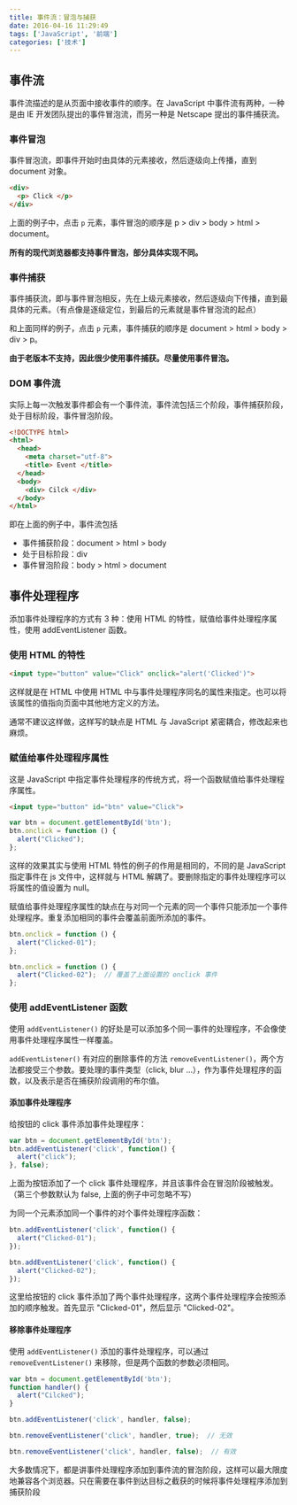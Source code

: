 ```yaml
---
title: 事件流：冒泡与捕获
date: 2016-04-16 11:29:49
tags: ['JavaScript', '前端']
categories: ['技术']
---
```


## 事件流
事件流描述的是从页面中接收事件的顺序。在 JavaScript 中事件流有两种，一种是由 IE 开发团队提出的事件冒泡流，而另一种是 Netscape 提出的事件捕获流。

### 事件冒泡
事件冒泡流，即事件开始时由具体的元素接收，然后逐级向上传播，直到 document 对象。

```html
<div>
  <p> Click </p>
</div>
```
<!--more-->

上面的例子中，点击 `p` 元素，事件冒泡的顺序是 p > div > body > html > document。

**所有的现代浏览器都支持事件冒泡，部分具体实现不同。**

### 事件捕获
事件捕获流，即与事件冒泡相反，先在上级元素接收，然后逐级向下传播，直到最具体的元素。（有点像是逐级定位，到最后的元素就是事件冒泡流的起点）

和上面同样的例子，点击 `p` 元素，事件捕获的顺序是 document > html > body > div > p。

**由于老版本不支持，因此很少使用事件捕获。尽量使用事件冒泡。**

### DOM 事件流
实际上每一次触发事件都会有一个事件流，事件流包括三个阶段，事件捕获阶段，处于目标阶段，事件冒泡阶段。

```html
<!DOCTYPE html>
<html>
  <head>
    <meta charset="utf-8">
    <title> Event </title>
  </head>
  <body>
    <div> Cilck </div>
  </body>
</html>
```

即在上面的例子中，事件流包括
- 事件捕获阶段：document > html > body
- 处于目标阶段：div
- 事件冒泡阶段：body > html > document

## 事件处理程序
添加事件处理程序的方式有 3 种：使用 HTML 的特性，赋值给事件处理程序属性，使用 addEventListener 函数。

### 使用 HTML 的特性

```html
<input type="button" value="Click" onclick="alert('Clicked')">
```

这样就是在 HTML 中使用 HTML 中与事件处理程序同名的属性来指定。也可以将该属性的值指向页面中其他地方定义的方法。

通常不建议这样做，这样写的缺点是 HTML 与 JavaScript 紧密耦合，修改起来也麻烦。

### 赋值给事件处理程序属性

这是 JavaScript 中指定事件处理程序的传统方式，将一个函数赋值给事件处理程序属性。

```html
<input type="button" id="btn" value="Click">
```

```js
var btn = document.getElementById('btn');
btn.onclick = function () {
  alert("Clicked");
};
```

这样的效果其实与使用 HTML 特性的例子的作用是相同的，不同的是 JavaScript 指定事件在 js 文件中，这样就与 HTML 解耦了。要删除指定的事件处理程序可以将属性的值设置为 null。

赋值给事件处理程序属性的缺点在与对同一个元素的同一个事件只能添加一个事件处理程序。重复添加相同的事件会覆盖前面所添加的事件。

```js
btn.onclick = function () {
  alert("Clicked-01");
};

btn.onclick = function () {
  alert("Clicked-02");  // 覆盖了上面设置的 onclick 事件
};
```

### 使用 addEventListener 函数
使用 `addEventListener()` 的好处是可以添加多个同一事件的处理程序，不会像使用事件处理程序属性一样覆盖。

`addEventListener()` 有对应的删除事件的方法 `removeEventListener()`，两个方法都接受三个参数。要处理的事件类型（click, blur ...），作为事件处理程序的函数，以及表示是否在捕获阶段调用的布尔值。

#### 添加事件处理程序
给按钮的 click 事件添加事件处理程序：
```js
var btn = document.getElementById('btn');
btn.addEventListener('click', function() {
  alert("click");
}, false);
```

上面为按钮添加了一个 click 事件处理程序，并且该事件会在冒泡阶段被触发。（第三个参数默认为 false, 上面的例子中可忽略不写）

为同一个元素添加同一个事件的对个事件处理程序函数：
```js
btn.addEventListener('click', function() {
  alert("Clicked-01");
});

btn.addEventListener('click', function() {
  alert("Clicked-02");
});
```

这里给按钮的 click 事件添加了两个事件处理程序，这两个事件处理程序会按照添加的顺序触发。首先显示 "Clicked-01"，然后显示 "Clicked-02"。

#### 移除事件处理程序
使用 `addEventListener()` 添加的事件处理程序，可以通过 `removeEventListener()` 来移除，但是两个函数的参数必须相同。

```js
var btn = document.getElementById('btn');
function handler() {
  alert("Cilcked");
}

btn.addEventListener('click', handler, false);

btn.removeEventListener('click', handler, true);  // 无效

btn.removeEventListener('click', handler, false);  // 有效
```

大多数情况下，都是讲事件处理程序添加到事件流的冒泡阶段，这样可以最大限度地兼容各个浏览器。只在需要在事件到达目标之截获的时候将事件处理程序添加到捕获阶段
